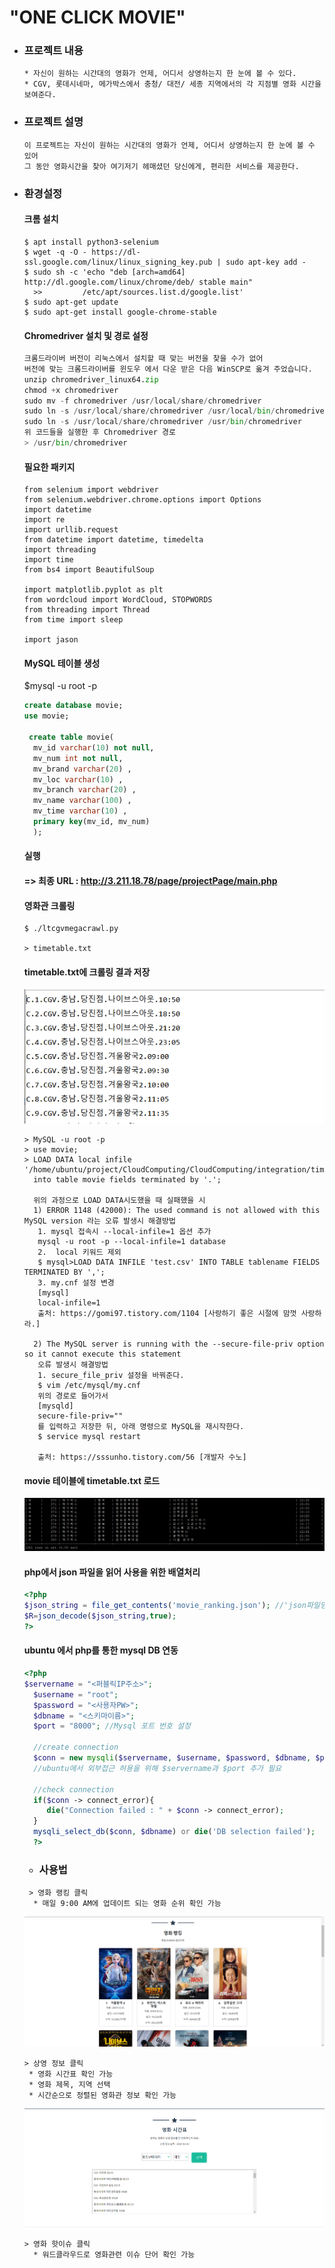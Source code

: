 "ONE CLICK MOVIE"
=========
- ### 프로젝트 내용
  ```
  * 자신이 원하는 시간대의 영화가 언제, 어디서 상영하는지 한 눈에 볼 수 있다.
  * CGV, 롯데시네마, 메가박스에서 충청/ 대전/ 세종 지역에서의 각 지점별 영화 시간을 보여준다.
  ```
- ### 프로젝트 설명
  ```
  이 프로젝트는 자신이 원하는 시간대의 영화가 언제, 어디서 상영하는지 한 눈에 볼 수 있어 
  그 동안 영화시간을 찾아 여기저기 헤매셨던 당신에게, 편리한 서비스를 제공한다.
  ```
   
- ### 환경설정
  #### 크롬 설치
  ```
  $ apt install python3-selenium
  $ wget -q -O - https://dl-ssl.google.com/linux/linux_signing_key.pub | sudo apt-key add -
  $ sudo sh -c 'echo "deb [arch=amd64] http://dl.google.com/linux/chrome/deb/ stable main" 
    >>         /etc/apt/sources.list.d/google.list'
  $ sudo apt-get update
  $ sudo apt-get install google-chrome-stable
  ```
  #### Chromedriver 설치 및 경로 설정
  ```py
  크롬드라이버 버전이 리눅스에서 설치할 때 맞는 버전을 찾을 수가 없어 
  버전에 맞는 크롬드라이버를 윈도우 에서 다운 받은 다음 WinSCP로 옮겨 주었습니다.
  unzip chromedriver_linux64.zip
  chmod +x chromedriver
  sudo mv -f chromedriver /usr/local/share/chromedriver
  sudo ln -s /usr/local/share/chromedriver /usr/local/bin/chromedriver
  sudo ln -s /usr/local/share/chromedriver /usr/bin/chromedriver
  위 코드들을 실행한 후 Chromedriver 경로
  > /usr/bin/chromedriver
  
  ```
  #### 필요한 패키지
  ```
  from selenium import webdriver
  from selenium.webdriver.chrome.options import Options
  import datetime 
  import re 
  import urllib.request 
  from datetime import datetime, timedelta 
  import threading 
  import time 
  from bs4 import BeautifulSoup

  import matplotlib.pyplot as plt
  from wordcloud import WordCloud, STOPWORDS
  from threading import Thread
  from time import sleep
  
  import jason
  ```

  #### MySQL 테이블 생성
  $mysql -u root -p
  ```sql
  create database movie;
  use movie;

   create table movie(
    mv_id varchar(10) not null,
    mv_num int not null,
    mv_brand varchar(20) ,
    mv_loc varchar(10) ,
    mv_branch varchar(20) ,
    mv_name varchar(100) ,
    mv_time varchar(10) ,
    primary key(mv_id, mv_num)
    );
  ```
  
  #### 실행 
    #### => 최종 URL : http://3.211.18.78/page/projectPage/main.php
    #### 영화관 크롤링
    ```
    $ ./ltcgvmegacrawl.py
   
   > timetable.txt  
    ```
    #### timetable.txt에 크롤링 결과 저장
    ![timetable.PNG](./image/timetable.PNG)
    
    ```
    > MySQL -u root -p
    > use movie;
    > LOAD DATA local infile '/home/ubuntu/project/CloudComputing/CloudComputing/integration/timetable.txt'
      into table movie fields terminated by '.';
      
      위의 과정으로 LOAD DATA시도했을 때 실패했을 시
      1) ERROR 1148 (42000): The used command is not allowed with this MySQL version 라는 오류 발생시 해결방법 
       1. mysql 접속시 --local-infile=1 옵션 추가
       mysql -u root -p --local-infile=1 database
       2.  local 키워드 제외
       $ mysql>LOAD DATA INFILE 'test.csv' INTO TABLE tablename FIELDS TERMINATED BY ','; 
       3. my.cnf 설정 변경
       [mysql]
       local-infile=1
       출처: https://gomi97.tistory.com/1104 [사랑하기 좋은 시절에 맘껏 사랑하라.]
      
      2) The MySQL server is running with the --secure-file-priv option so it cannot execute this statement 
       오류 발생시 해결방법
       1. secure_file_priv 설정을 바꿔준다.
       $ vim /etc/mysql/my.cnf
       위의 경로로 들어가서
       [mysqld]
       secure-file-priv=""
       를 입력하고 저장한 뒤, 아래 명령으로 MySQL을 재시작한다.
       $ service mysql restart
      
       출처: https://sssunho.tistory.com/56 [개발자 수노]
    ```
    #### movie 테이블에 timetable.txt 로드
    ![data.PNG](./image/data.PNG)
    
    #### php에서 json 파일을 읽어 사용을 위한 배열처리
    ```php
    <?php
    $json_string = file_get_contents('movie_ranking.json'); //'json파일명'.json
    $R=json_decode($json_string,true);
    ?>
    ```
    
    #### ubuntu 에서 php를 통한 mysql DB 연동
    ```php
    <?php
    $servername = "<퍼블릭IP주소>";
      $username = "root";
      $password = "<사용자PW>";
      $dbname = "<스키마이름>";
      $port = "8000"; //Mysql 포트 번호 설정

      //create connection
      $conn = new mysqli($servername, $username, $password, $dbname, $port);  
      //ubuntu에서 외부접근 허용을 위해 $servername과 $port 추가 필요

      //check connection
      if($conn -> connect_error){
         die("Connection failed : " + $conn -> connect_error);
      }
      mysqli_select_db($conn, $dbname) or die('DB selection failed');
      ?>
    ```
    
    - ### 사용법  
    ```
     > 영화 랭킹 클릭
      * 매일 9:00 AM에 업데이트 되는 영화 순위 확인 가능
    ```
     ![ranking.PNG](./image/ranking.PNG)
     
     ```  
     > 상영 정보 클릭
      * 영화 시간표 확인 가능
      * 영화 제목, 지역 선택 
      * 시간순으로 정렬된 영화관 정보 확인 가능 
     ```
    ![movie.PNG](./image/movie.PNG)
    
    ```
    > 영화 핫이슈 클릭
      * 워드클라우드로 영화관련 이슈 단어 확인 가능
    ```
    
